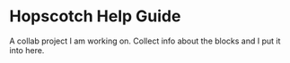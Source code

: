 # Hopscotch Help Guide

A collab project I am working on. Collect info about the blocks and I put it into here.
